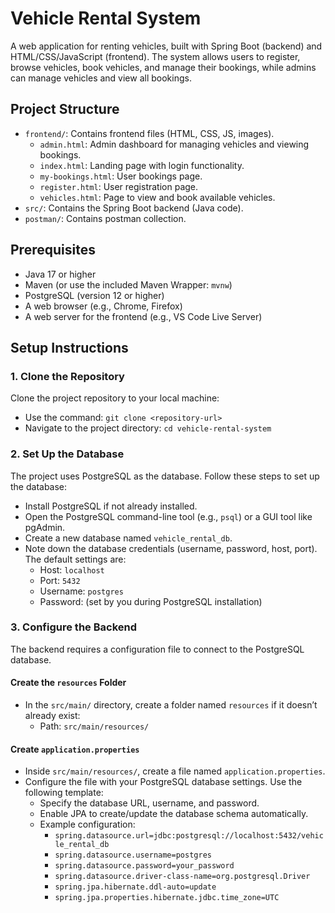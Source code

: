 # Vehicle Rental System

A web application for renting vehicles, built with Spring Boot (backend) and HTML/CSS/JavaScript (frontend). The system allows users to register, browse vehicles, book vehicles, and manage their bookings, while admins can manage vehicles and view all bookings.

## Project Structure
- `frontend/`: Contains frontend files (HTML, CSS, JS, images).
  - `admin.html`: Admin dashboard for managing vehicles and viewing bookings.
  - `index.html`: Landing page with login functionality.
  - `my-bookings.html`: User bookings page.
  - `register.html`: User registration page.
  - `vehicles.html`: Page to view and book available vehicles.
- `src/`: Contains the Spring Boot backend (Java code).
- `postman/`: Contains postman collection.

## Prerequisites
- Java 17 or higher
- Maven (or use the included Maven Wrapper: `mvnw`)
- PostgreSQL (version 12 or higher)
- A web browser (e.g., Chrome, Firefox)
- A web server for the frontend (e.g., VS Code Live Server)

## Setup Instructions

### 1. Clone the Repository
Clone the project repository to your local machine:
- Use the command: `git clone <repository-url>`
- Navigate to the project directory: `cd vehicle-rental-system`

### 2. Set Up the Database
The project uses PostgreSQL as the database. Follow these steps to set up the database:
- Install PostgreSQL if not already installed.
- Open the PostgreSQL command-line tool (e.g., `psql`) or a GUI tool like pgAdmin.
- Create a new database named `vehicle_rental_db`.
- Note down the database credentials (username, password, host, port). The default settings are:
  - Host: `localhost`
  - Port: `5432`
  - Username: `postgres`
  - Password: (set by you during PostgreSQL installation)

### 3. Configure the Backend
The backend requires a configuration file to connect to the PostgreSQL database.

#### Create the `resources` Folder
- In the `src/main/` directory, create a folder named `resources` if it doesn’t already exist:
  - Path: `src/main/resources/`

#### Create `application.properties`
- Inside `src/main/resources/`, create a file named `application.properties`.
- Configure the file with your PostgreSQL database settings. Use the following template:
  - Specify the database URL, username, and password.
  - Enable JPA to create/update the database schema automatically.
  - Example configuration:
    - `spring.datasource.url=jdbc:postgresql://localhost:5432/vehicle_rental_db`
    - `spring.datasource.username=postgres`
    - `spring.datasource.password=your_password`
    - `spring.datasource.driver-class-name=org.postgresql.Driver`
    - `spring.jpa.hibernate.ddl-auto=update`
    - `spring.jpa.properties.hibernate.jdbc.time_zone=UTC`


